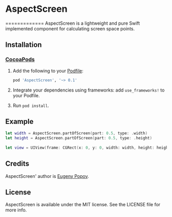 # AspectScreen
=============
AspectScreen is a lightweight and pure Swift implemented component for calculating screen space points.


## Installation
### [CocoaPods](http://cocoapods.org/)

1. Add the following to your [Podfile](http://guides.cocoapods.org/using/the-podfile.html):

    ```rb
    pod 'AspectScreen', '~> 0.1'
    ```

2. Integrate your dependencies using frameworks: add `use_frameworks!` to your Podfile. 
3. Run `pod install`.

## Example
```swift
let width = AspectScreen.partOfScreen(part: 0.5, type: .width)
let height = AspectScreen.partOfScreen(part: 0.5, type: .height)
        
let view = UIView(frame: CGRect(x: 0, y: 0, width: width, height: height))
```
## Credits

AspectScreen'  author is [Eugeny Popov](https://twitter.com/korsar_).

## License

AspectScreen is available under the MIT license. See the LICENSE file for more info.
